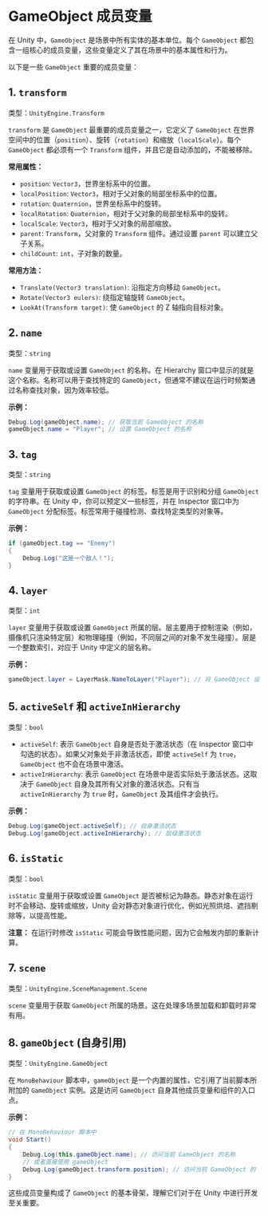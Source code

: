 # GameObject 成员变量

在 Unity 中，`GameObject` 是场景中所有实体的基本单位。每个 `GameObject` 都包含一组核心的成员变量，这些变量定义了其在场景中的基本属性和行为。

以下是一些 `GameObject` 重要的成员变量：

## 1. `transform`

类型：`UnityEngine.Transform`

`transform` 是 `GameObject` 最重要的成员变量之一，它定义了 `GameObject` 在世界空间中的位置（`position`）、旋转（`rotation`）和缩放（`localScale`）。每个 `GameObject` 都必须有一个 `Transform` 组件，并且它是自动添加的，不能被移除。

**常用属性：**
- `position`: `Vector3`，世界坐标系中的位置。
- `localPosition`: `Vector3`，相对于父对象的局部坐标系中的位置。
- `rotation`: `Quaternion`，世界坐标系中的旋转。
- `localRotation`: `Quaternion`，相对于父对象的局部坐标系中的旋转。
- `localScale`: `Vector3`，相对于父对象的局部缩放。
- `parent`: `Transform`，父对象的 `Transform` 组件。通过设置 `parent` 可以建立父子关系。
- `childCount`: `int`，子对象的数量。

**常用方法：**
- `Translate(Vector3 translation)`: 沿指定方向移动 `GameObject`。
- `Rotate(Vector3 eulers)`: 绕指定轴旋转 `GameObject`。
- `LookAt(Transform target)`: 使 `GameObject` 的 Z 轴指向目标对象。

## 2. `name`

类型：`string`

`name` 变量用于获取或设置 `GameObject` 的名称。在 Hierarchy 窗口中显示的就是这个名称。名称可以用于查找特定的 `GameObject`，但通常不建议在运行时频繁通过名称查找对象，因为效率较低。

**示例：**
```csharp
Debug.Log(gameObject.name); // 获取当前 GameObject 的名称
gameObject.name = "Player"; // 设置 GameObject 的名称
```

## 3. `tag`

类型：`string`

`tag` 变量用于获取或设置 `GameObject` 的标签。标签是用于识别和分组 `GameObject` 的字符串。在 Unity 中，你可以预定义一些标签，并在 Inspector 窗口中为 `GameObject` 分配标签。标签常用于碰撞检测、查找特定类型的对象等。

**示例：**
```csharp
if (gameObject.tag == "Enemy")
{
    Debug.Log("这是一个敌人！");
}
```

## 4. `layer`

类型：`int`

`layer` 变量用于获取或设置 `GameObject` 所属的层。层主要用于控制渲染（例如，摄像机只渲染特定层）和物理碰撞（例如，不同层之间的对象不发生碰撞）。层是一个整数索引，对应于 Unity 中定义的层名称。

**示例：**
```csharp
gameObject.layer = LayerMask.NameToLayer("Player"); // 将 GameObject 设置到 "Player" 层
```

## 5. `activeSelf` 和 `activeInHierarchy`

类型：`bool`

- `activeSelf`: 表示 `GameObject` 自身是否处于激活状态（在 Inspector 窗口中勾选的状态）。如果父对象处于非激活状态，即使 `activeSelf` 为 `true`，`GameObject` 也不会在场景中激活。
- `activeInHierarchy`: 表示 `GameObject` 在场景中是否实际处于激活状态。这取决于 `GameObject` 自身及其所有父对象的激活状态。只有当 `activeInHierarchy` 为 `true` 时，`GameObject` 及其组件才会执行。

**示例：**
```csharp
Debug.Log(gameObject.activeSelf); // 自身激活状态
Debug.Log(gameObject.activeInHierarchy); // 层级激活状态
```

## 6. `isStatic`

类型：`bool`

`isStatic` 变量用于获取或设置 `GameObject` 是否被标记为静态。静态对象在运行时不会移动、旋转或缩放，Unity 会对静态对象进行优化，例如光照烘焙、遮挡剔除等，以提高性能。

**注意：** 在运行时修改 `isStatic` 可能会导致性能问题，因为它会触发内部的重新计算。

## 7. `scene`

类型：`UnityEngine.SceneManagement.Scene`

`scene` 变量用于获取 `GameObject` 所属的场景。这在处理多场景加载和卸载时非常有用。

## 8. `gameObject` (自身引用)

类型：`UnityEngine.GameObject`

在 `MonoBehaviour` 脚本中，`gameObject` 是一个内置的属性，它引用了当前脚本所附加的 `GameObject` 实例。这是访问 `GameObject` 自身其他成员变量和组件的入口点。

**示例：**
```csharp
// 在 MonoBehaviour 脚本中
void Start()
{
    Debug.Log(this.gameObject.name); // 访问当前 GameObject 的名称
    // 或者直接使用 gameObject
    Debug.Log(gameObject.transform.position); // 访问当前 GameObject 的 Transform 组件的位置
}
```

这些成员变量构成了 `GameObject` 的基本骨架，理解它们对于在 Unity 中进行开发至关重要。